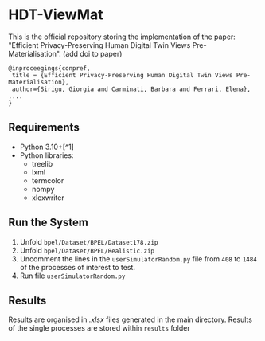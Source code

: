 # HDT-ViewMat

This is the official repository storing the implementation of the paper: "Efficient Privacy-Preserving Human Digital Twin Views Pre-Materialisation". (add doi to paper)

```
@inproceegings{conpref,
 title = {Efficient Privacy-Preserving Human Digital Twin Views Pre-Materialisation},
 author={Sirigu, Giorgia and Carminati, Barbara and Ferrari, Elena},
....
}
```

## Requirements
- Python 3.10+[^1]
- Python libraries:
  - treelib
  - lxml
  - termcolor
  - nompy
  - xlexwriter

## Run the System
1. Unfold `bpel/Dataset/BPEL/Dataset178.zip`
2. Unfold `bpel/Dataset/BPEL/Realistic.zip`
3. Uncomment the lines in the `userSimulatorRandom.py` file from `408` to `1484` of the processes of interest to test.
4. Run file `userSimulatorRandom.py`

## Results
Results are organised in _.xlsx_ files generated in the main directory.
Results of the single processes are stored within `results` folder

